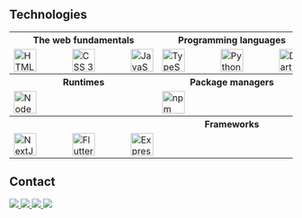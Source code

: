 ## Technologies

<table width=100px>
  <tr>
    <th>The web fundamentals</th>
    <th>Programming languages</th>
    <th>Databases</th>
  </tr>

  <tr>
    <td>
      <div style="display:flex; gap:4rem">
        <img width="40" alt="HTML 5" src="https://cdn.jsdelivr.net/gh/devicons/devicon/icons/html5/html5-original.svg" />
        <img width="40" alt="CSS 3" src="https://cdn.jsdelivr.net/gh/devicons/devicon/icons/css3/css3-original.svg" />
        <img width="40" alt="JavaScript" src="https://cdn.jsdelivr.net/gh/devicons/devicon/icons/javascript/javascript-original.svg" />
      </div>
    </td>
    <td>
      <div style="display:flex; gap:4rem">
        <img width="40" alt="TypeScript" src="https://cdn.jsdelivr.net/gh/devicons/devicon/icons/typescript/typescript-original.svg" />
        <img width="40" alt="Python" src="https://cdn.jsdelivr.net/gh/devicons/devicon/icons/python/python-original.svg" />
        <img width="40" alt="Dart" src="https://cdn.jsdelivr.net/gh/devicons/devicon/icons/dart/dart-original.svg" />
      </div>
    </td>
    <td>
      <div style="display:flex; gap:4rem">
        <img width="40" alt="MongoDB" src="https://cdn.jsdelivr.net/gh/devicons/devicon/icons/mongodb/mongodb-original.svg" />
        <img width="40" alt="PostgreSQL" src="https://cdn.jsdelivr.net/gh/devicons/devicon/icons/postgresql/postgresql-original.svg" />
        <img width="40" alt="MySQL" src="https://cdn.jsdelivr.net/gh/devicons/devicon/icons/mysql/mysql-original.svg" />
      </div>
    </td>
  </tr>

  <tr>
    <th>Runtimes</th>
    <th>Package managers</th>
    <th>Libraries</th>
  </tr>

  <tr>
    <td>
      <div style="display:flex; gap:4rem">
        <img width="40" alt="NodeJS" src="https://cdn.jsdelivr.net/gh/devicons/devicon/icons/nodejs/nodejs-original.svg" />
      </div>
    </td>
    <td>
      <div style="display:flex; gap:4rem">
        <img width="40" alt="npm" src="https://cdn.jsdelivr.net/gh/devicons/devicon/icons/npm/npm-original-wordmark.svg" />
      </div>
    </td>
    <td>
      <div style="display:flex; gap:4rem">
        <img width="40" alt="React" src="https://cdn.jsdelivr.net/gh/devicons/devicon/icons/react/react-original.svg" />
        <img width="40" alt="Tailwind CSS" src="https://cdn.jsdelivr.net/gh/devicons/devicon/icons/tailwindcss/tailwindcss-plain.svg" />
      </div>
    </td>
  </tr>

  <tr>
    <th colspan="3">Frameworks</th>
  </tr>

  <tr>
    <td colspan="3">
      <div style="display:flex; gap:4rem">
        <img width="40" alt="NextJS" src="https://cdn.jsdelivr.net/gh/devicons/devicon/icons/nextjs/nextjs-original.svg" />
        <img width="40" alt="Flutter" src="https://cdn.jsdelivr.net/gh/devicons/devicon/icons/flutter/flutter-original.svg" />
        <img width="40" alt="ExpressJS" src="https://cdn.jsdelivr.net/gh/devicons/devicon/icons/express/express-original.svg" />
      </div>
    </td>
  </tr>
</table>

## Contact

<div>
  <a href="https://linkedin.com/in/marcusvbbarbosa/" target="_blank">
    <img src="https://img.shields.io/badge/LinkedIn-0077B5?style=for-the-badge&logo=linkedin&logoColor=white">
  </a>
  <a href="https://www.instagram.com/vinicius.bispoo/" target="_blank">
    <img src="https://img.shields.io/badge/Instagram-E4405F?style=for-the-badge&logo=instagram&logoColor=white">
  </a>
  <a href="mailto:bispodevacct@gmail.com" target="_blank">
    <img src="https://img.shields.io/badge/Gmail-D14836?style=for-the-badge&logo=gmail&logoColor=white">
  </a>
  <a href="https://wa.me/qr/TECQPVOSZVBLG1" target="_blank">
    <img src="https://img.shields.io/badge/WhatsApp-25D366?style=for-the-badge&logo=whatsapp&logoColor=white">
  </a>
</div>
